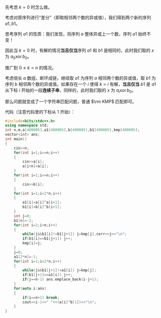 先考虑 $k=0$ 时怎么做。

考虑对原序列进行“差分”（即取相邻两个数的异或值），我们得到两个新的序列 $a1,b1$。

思考序列 $a1$ 的性质：我们发现，将序列 $a$ 整体异或上一个数，序列 $a1$ 始终不变！

因此当 $k=0$ 时，有解的情况**当且仅当**序列 $a1$ 和 $b1$ 是相同的，此时我们取的 $x$ 为 $a_0\operatorname{xor} b_0$。

推广到 $0\leq k<n$ 的情况。

考虑倍长 $a$ 数组，断环成链，继续取 $a1$ 为序列 $a$ 相邻两个数的异或值，取 $b1$ 为序列 $b$ 相邻两个数的异或值。如果存在一个 $i$ 使得 $k=i$ 有解，**当且仅当** $b1$ 是 $a1$ 从下标 $i$ 开始的一段**连续子串**，同样的，此时我们取的 $x$ 为 $a_i\operatorname{xor} b_0$。

那么问题就变成了一个字符串匹配问题，普通 $\rm KMP$ 匹配即可。

代码（注意代码里的下标从 $1$ 开始）：
```cpp
#include<bits/stdc++.h>
using namespace std;
int n,m,a[400005],a1[400005],b[400005],b1[400005],kmp[400005];
vector<int> ans;
int main()
{
	cin>>n;
	for(int i=1;i<=n;i++)
	{
		cin>>a[i];
		a[i+n]=a[i];
	}
	for(int i=1;i<=n;i++)
	{
		cin>>b[i];
	}
	for(int i=1;i<2*n;i++)
	{
		a1[i]=a[i]^a[i+1];
		b1[i]=b[i]^b[i+1];
	}
	int j=0;
	b1[n]=-2;
	for(int i=2;i<n;i++)
	{
		while(j&&b1[i]!=b1[j+1]) j=kmp[j],cerr<<j<<"\n";
		if(b1[i]==b1[j+1]) j++;
		kmp[i]=j;
	}
	j=0;
	a1[2*n]=-1;
	for(int i=1;i<2*n;i++)
	{
		while(j&&b1[j+1]!=a1[i]) j=kmp[j];
		if(b1[j+1]==a1[i]) j++;
		if(j==n-1) ans.emplace_back(i-j+1);
	}
	for(auto i:ans)
	{
		if(i==n+1) break;
		cout<<i-1<<" "<<(a[i]^b[1])<<"\n";
	}
}
```
